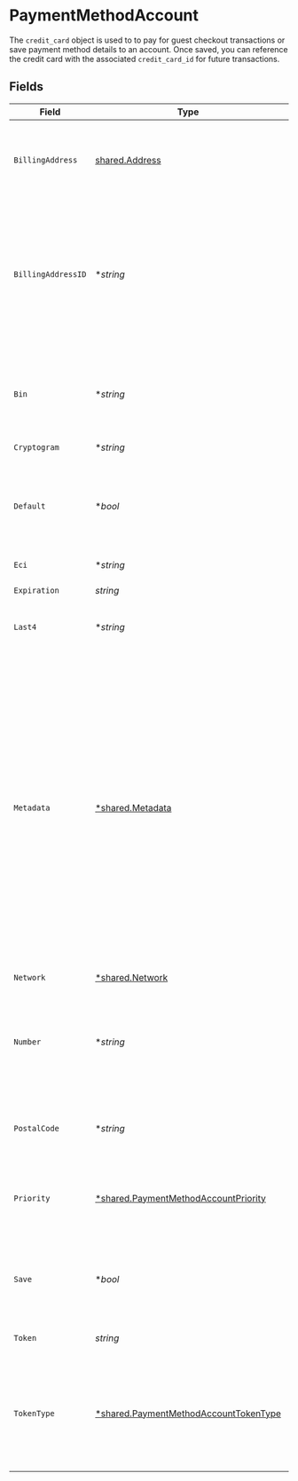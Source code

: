 # PaymentMethodAccount

The `credit_card` object is used to to pay for guest checkout transactions or save payment method details to an account. Once saved, you can reference the credit card with the associated `credit_card_id` for future transactions.



## Fields

| Field                                                                                                                                                                                                                                                                                                                                                                                                                                                                                             | Type                                                                                                                                                                                                                                                                                                                                                                                                                                                                                              | Required                                                                                                                                                                                                                                                                                                                                                                                                                                                                                          | Description                                                                                                                                                                                                                                                                                                                                                                                                                                                                                       | Example                                                                                                                                                                                                                                                                                                                                                                                                                                                                                           |
| ------------------------------------------------------------------------------------------------------------------------------------------------------------------------------------------------------------------------------------------------------------------------------------------------------------------------------------------------------------------------------------------------------------------------------------------------------------------------------------------------- | ------------------------------------------------------------------------------------------------------------------------------------------------------------------------------------------------------------------------------------------------------------------------------------------------------------------------------------------------------------------------------------------------------------------------------------------------------------------------------------------------- | ------------------------------------------------------------------------------------------------------------------------------------------------------------------------------------------------------------------------------------------------------------------------------------------------------------------------------------------------------------------------------------------------------------------------------------------------------------------------------------------------- | ------------------------------------------------------------------------------------------------------------------------------------------------------------------------------------------------------------------------------------------------------------------------------------------------------------------------------------------------------------------------------------------------------------------------------------------------------------------------------------------------- | ------------------------------------------------------------------------------------------------------------------------------------------------------------------------------------------------------------------------------------------------------------------------------------------------------------------------------------------------------------------------------------------------------------------------------------------------------------------------------------------------- |
| `BillingAddress`                                                                                                                                                                                                                                                                                                                                                                                                                                                                                  | [shared.Address](../../models/shared/address.md)                                                                                                                                                                                                                                                                                                                                                                                                                                                  | :heavy_check_mark:                                                                                                                                                                                                                                                                                                                                                                                                                                                                                | The Address object is used for billing, shipping, and physical store address use cases.                                                                                                                                                                                                                                                                                                                                                                                                           |                                                                                                                                                                                                                                                                                                                                                                                                                                                                                                   |
| `BillingAddressID`                                                                                                                                                                                                                                                                                                                                                                                                                                                                                | **string*                                                                                                                                                                                                                                                                                                                                                                                                                                                                                         | :heavy_minus_sign:                                                                                                                                                                                                                                                                                                                                                                                                                                                                                | The unique Bolt ID associated with a saved shopper address. This can be obtained by accessing a shopper's account details. If you use this field, you do not need to use `billing_address`.<br/>                                                                                                                                                                                                                                                                                                  | null                                                                                                                                                                                                                                                                                                                                                                                                                                                                                              |
| `Bin`                                                                                                                                                                                                                                                                                                                                                                                                                                                                                             | **string*                                                                                                                                                                                                                                                                                                                                                                                                                                                                                         | :heavy_minus_sign:                                                                                                                                                                                                                                                                                                                                                                                                                                                                                | The Bank Identification Number for the credit card. This is typically the first 4-6 digits of the credit card number.                                                                                                                                                                                                                                                                                                                                                                             | 411111                                                                                                                                                                                                                                                                                                                                                                                                                                                                                            |
| `Cryptogram`                                                                                                                                                                                                                                                                                                                                                                                                                                                                                      | **string*                                                                                                                                                                                                                                                                                                                                                                                                                                                                                         | :heavy_minus_sign:                                                                                                                                                                                                                                                                                                                                                                                                                                                                                | N/A                                                                                                                                                                                                                                                                                                                                                                                                                                                                                               |                                                                                                                                                                                                                                                                                                                                                                                                                                                                                                   |
| `Default`                                                                                                                                                                                                                                                                                                                                                                                                                                                                                         | **bool*                                                                                                                                                                                                                                                                                                                                                                                                                                                                                           | :heavy_minus_sign:                                                                                                                                                                                                                                                                                                                                                                                                                                                                                | Set this to true to make this the default payment method. There can be only one payment method with default set to true.                                                                                                                                                                                                                                                                                                                                                                          |                                                                                                                                                                                                                                                                                                                                                                                                                                                                                                   |
| `Eci`                                                                                                                                                                                                                                                                                                                                                                                                                                                                                             | **string*                                                                                                                                                                                                                                                                                                                                                                                                                                                                                         | :heavy_minus_sign:                                                                                                                                                                                                                                                                                                                                                                                                                                                                                | N/A                                                                                                                                                                                                                                                                                                                                                                                                                                                                                               |                                                                                                                                                                                                                                                                                                                                                                                                                                                                                                   |
| `Expiration`                                                                                                                                                                                                                                                                                                                                                                                                                                                                                      | *string*                                                                                                                                                                                                                                                                                                                                                                                                                                                                                          | :heavy_check_mark:                                                                                                                                                                                                                                                                                                                                                                                                                                                                                | The expiration date of the credit card.                                                                                                                                                                                                                                                                                                                                                                                                                                                           | 2025-11                                                                                                                                                                                                                                                                                                                                                                                                                                                                                           |
| `Last4`                                                                                                                                                                                                                                                                                                                                                                                                                                                                                           | **string*                                                                                                                                                                                                                                                                                                                                                                                                                                                                                         | :heavy_minus_sign:                                                                                                                                                                                                                                                                                                                                                                                                                                                                                | The last 4 digits of the credit card number.                                                                                                                                                                                                                                                                                                                                                                                                                                                      | 1234                                                                                                                                                                                                                                                                                                                                                                                                                                                                                              |
| `Metadata`                                                                                                                                                                                                                                                                                                                                                                                                                                                                                        | [*shared.Metadata](../../models/shared/metadata.md)                                                                                                                                                                                                                                                                                                                                                                                                                                               | :heavy_minus_sign:                                                                                                                                                                                                                                                                                                                                                                                                                                                                                | A key-value pair object that allows users to store arbitrary information associated with an object.  For any individual account object, we allow up to 50 keys. Keys can be up to 40 characters long and values can be up to 500 characters long.  Metadata should not contain any sensitive customer information, like PII (Personally Identifiable Information). For more information about metadata, see our [documentation](https://help.bolt.com/developers/references/embedded-metadata/).<br/> |                                                                                                                                                                                                                                                                                                                                                                                                                                                                                                   |
| `Network`                                                                                                                                                                                                                                                                                                                                                                                                                                                                                         | [*shared.Network](../../models/shared/network.md)                                                                                                                                                                                                                                                                                                                                                                                                                                                 | :heavy_minus_sign:                                                                                                                                                                                                                                                                                                                                                                                                                                                                                | N/A                                                                                                                                                                                                                                                                                                                                                                                                                                                                                               |                                                                                                                                                                                                                                                                                                                                                                                                                                                                                                   |
| `Number`                                                                                                                                                                                                                                                                                                                                                                                                                                                                                          | **string*                                                                                                                                                                                                                                                                                                                                                                                                                                                                                         | :heavy_minus_sign:                                                                                                                                                                                                                                                                                                                                                                                                                                                                                | Used to provide ApplePay DPAN or private label credit card PAN when applicable. Required when charging a private label credit card.                                                                                                                                                                                                                                                                                                                                                               |                                                                                                                                                                                                                                                                                                                                                                                                                                                                                                   |
| `PostalCode`                                                                                                                                                                                                                                                                                                                                                                                                                                                                                      | **string*                                                                                                                                                                                                                                                                                                                                                                                                                                                                                         | :heavy_minus_sign:                                                                                                                                                                                                                                                                                                                                                                                                                                                                                | Used for the postal or zip code associated with the credit card.                                                                                                                                                                                                                                                                                                                                                                                                                                  | 10044                                                                                                                                                                                                                                                                                                                                                                                                                                                                                             |
| `Priority`                                                                                                                                                                                                                                                                                                                                                                                                                                                                                        | [*shared.PaymentMethodAccountPriority](../../models/shared/paymentmethodaccountpriority.md)                                                                                                                                                                                                                                                                                                                                                                                                       | :heavy_minus_sign:                                                                                                                                                                                                                                                                                                                                                                                                                                                                                | Used to indicate the card's priority. '1' indicates primary, while '2' indicates a secondary card.<br/>                                                                                                                                                                                                                                                                                                                                                                                           |                                                                                                                                                                                                                                                                                                                                                                                                                                                                                                   |
| `Save`                                                                                                                                                                                                                                                                                                                                                                                                                                                                                            | **bool*                                                                                                                                                                                                                                                                                                                                                                                                                                                                                           | :heavy_minus_sign:                                                                                                                                                                                                                                                                                                                                                                                                                                                                                | Determines whether or not the credit card will be saved to the shopper's account. Defaults to `true`.<br/>                                                                                                                                                                                                                                                                                                                                                                                        |                                                                                                                                                                                                                                                                                                                                                                                                                                                                                                   |
| `Token`                                                                                                                                                                                                                                                                                                                                                                                                                                                                                           | *string*                                                                                                                                                                                                                                                                                                                                                                                                                                                                                          | :heavy_check_mark:                                                                                                                                                                                                                                                                                                                                                                                                                                                                                | The Bolt token associated to the credit card.                                                                                                                                                                                                                                                                                                                                                                                                                                                     | a1B2c3D4e5F6G7H8i9J0k1L2m3N4o5P6Q7r8S9t0                                                                                                                                                                                                                                                                                                                                                                                                                                                          |
| `TokenType`                                                                                                                                                                                                                                                                                                                                                                                                                                                                                       | [*shared.PaymentMethodAccountTokenType](../../models/shared/paymentmethodaccounttokentype.md)                                                                                                                                                                                                                                                                                                                                                                                                     | :heavy_minus_sign:                                                                                                                                                                                                                                                                                                                                                                                                                                                                                | Used to define which payment processor generated the token for this credit card.  For those using Bolt's tokenizer, the value must be `bolt`.<br/>                                                                                                                                                                                                                                                                                                                                                | bolt                                                                                                                                                                                                                                                                                                                                                                                                                                                                                              |